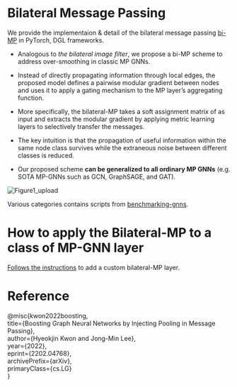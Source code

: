 # Bilateral Message Passing

We provide the implementaion & detail of the bilateral message passing [bi-MP](https://arxiv.org/abs/2202.04768) in PyTorch, DGL frameworks. 

+ Analogous to *the bilateral image filter*, we propose a bi-MP scheme to address over-smoothing in classic MP GNNs.
  
+ Instead of directly propagating information through local edges, the proposed model defines a pairwise modular gradient between nodes and uses it to apply a gating mechanism to the MP layer’s aggregating function. 

+ More specifically, the bilateral-MP takes a soft assignment matrix of as input and extracts the modular gradient by applying metric learning layers to selectively transfer the messages.

+ The key intuition is that the propagation of useful information within the same node class survives while the extraneous noise between different classes is reduced. 

+ Our proposed scheme **can be generalized to all ordinary MP GNNs** (e.g. SOTA MP-GNNs such as GCN, GraphSAGE, and GAT).

![Figure1_upload](https://user-images.githubusercontent.com/84267304/152954507-846c98ec-3858-4143-b448-e10b072e7a9f.jpg)

Various categories contains scripts from [benchmarking-gnns](https://github.com/graphdeeplearning/benchmarking-gnns).

# How to apply the Bilateral-MP to a class of MP-GNN layer

[Follows the instructions]() to add a custom bilateral-MP layer.

# Reference

  @misc{kwon2022boosting, <br>
       title={Boosting Graph Neural Networks by Injecting Pooling in Message Passing}, <br>
       author={Hyeokjin Kwon and Jong-Min Lee}, <br>
       year={2022}, <br>
       eprint={2202.04768}, <br>
       archivePrefix={arXiv}, <br>
       primaryClass={cs.LG} <br>
       }


